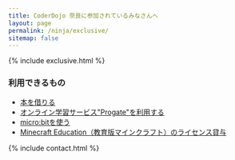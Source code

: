 ```yaml
---
title: CoderDojo 奈良に参加されているみなさんへ
layout: page
permalink: /ninja/exclusive/
sitemap: false
---
```

{% include exclusive.html %}

### 利用できるもの
- [本を借りる](./library/)
- [オンライン学習サービス"Progate"を利用する](./progate/)
- [micro:bitを使う](./microbit/)
- [Minecraft Education（教育版マインクラフト）のライセンス貸与](./minecraft/)

{% include contact.html %}
